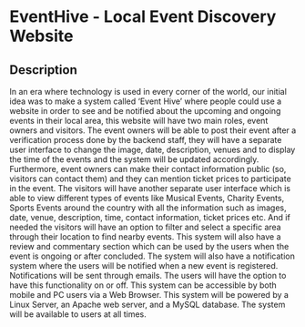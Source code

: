 # EventHive - Local Event Discovery Website

## Description


In an era where technology is used in every corner of the world, our initial idea was to make a system called ‘Event Hive’ where people could use a website in order to see and be notified about the upcoming and ongoing events in their local area, this website will have two main roles, event owners and visitors. 
The event owners will be able to post their event after a verification process done by the backend staff, they will have a separate user interface to change the image, date, description, venues and to display the time of the events and the system will be updated accordingly. Furthermore, event owners can make their contact information public (so, visitors can contact them) and they can mention ticket prices to participate in the event.
The visitors will have another separate user interface which is able to view different types of events like Musical Events, Charity Events, Sports Events around the country with all the information such as images, date, venue, description, time, contact information, ticket prices etc. And if needed the visitors will have an option to filter and select a specific area through their location to find nearby events. 
This system will also have a review and commentary section which can be used by the users when the event is ongoing or after concluded. 
The system will also have a notification system where the users will be notified when a new event is registered. Notifications will be sent through emails. The users will have the option to have this functionality on or off. 
This system can be accessible by both mobile and PC users via a Web Browser. 
This system will be powered by a Linux Server, an Apache web server, and a MySQL database. The system will be available to users at all times.
